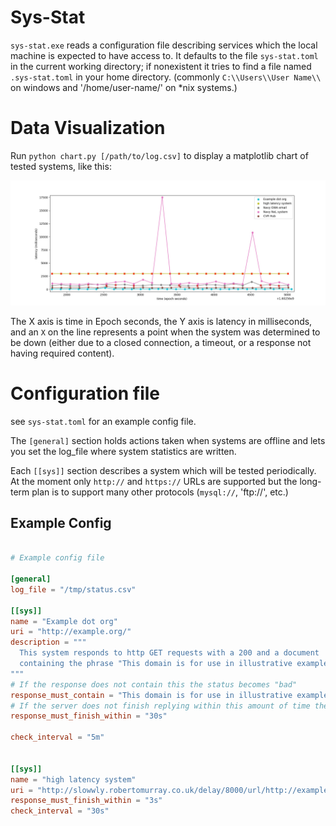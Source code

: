 
# Sys-Stat

`sys-stat.exe` reads a configuration file
describing services which the local machine is expected to
have access to. It defaults to the file `sys-stat.toml` in
the current working directory; if nonexistent it tries
to find a file named `.sys-stat.toml` in your home directory.
(commonly `C:\\Users\\User Name\\` on windows and '/home/user-name/' on \*nix systems.)

# Data Visualization

Run `python chart.py [/path/to/log.csv]` to display
a matplotlib chart of tested systems, like this:

![Example Chart](example_chart.jpg)

The X axis is time in Epoch seconds, the Y axis is latency in milliseconds,
and an `X` on the line represents a point when the system was determined to
be down (either due to a closed connection, a timeout, or a response not having required content).

# Configuration file

see `sys-stat.toml` for an example config file.

The `[general]` section holds actions taken when
systems are offline and lets you set the log_file
where system statistics are written.

Each `[[sys]]` section describes a system which
will be tested periodically. At the moment only
`http://` and `https://` URLs are supported but the
long-term plan is to support many other protocols (`mysql://`, 'ftp://', etc.)

## Example Config

```toml

# Example config file

[general]
log_file = "/tmp/status.csv"

[[sys]]
name = "Example dot org"
uri = "http://example.org/"
description = """
  This system responds to http GET requests with a 200 and a document
  containing the phrase "This domain is for use in illustrative examples in documents".
"""
# If the response does not contain this the status becomes "bad"
response_must_contain = "This domain is for use in illustrative examples in documents"
# If the server does not finish replying within this amount of time the status becomes "bad"
response_must_finish_within = "30s"

check_interval = "5m"


[[sys]]
name = "high latency system"
uri = "http://slowwly.robertomurray.co.uk/delay/8000/url/http://example.org"
response_must_finish_within = "3s"
check_interval = "30s"

```




